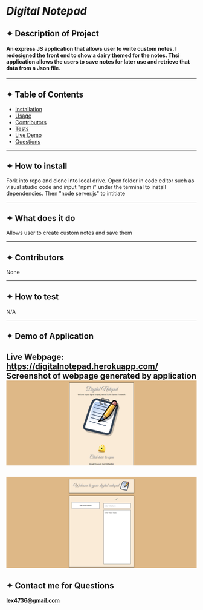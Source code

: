# ***Digital Notepad***

  
## ✦ Description of Project
  #### An express JS application that allows user to write custom notes. I redesigned the front end to show a dairy themed for the notes. Thsi application allows the users to save notes for later use and retrieve that data from a Json file. 

  ----
## ✦ Table of Contents
  * [Installation](#installation)
  * [Usage](#usage)
  * [Contributors](#contributors)
  * [Tests](#tests)
  * [Live Demo](#demo)
  * [Questions](#email)
  ----
## ✦ <a id="installation"></a> How to install 
  Fork into repo and clone into local drive. Open folder in code editor such as visual studio code and input "npm i" under the terminal to install dependencies. Then "node server.js" to intitiate

  ----
## ✦ <a id="usage"></a> What does it do 
  Allows user to create custom notes and save them

----
## ✦ <a id="contributors"></a>Contributors 
None

---- 
## ✦ <a id="test"></a> How to test 
N/A
 
----
## ✦ <a id="demo"></a> Demo of Application
Live Webpage: https://digitalnotepad.herokuapp.com/
<br>
Screenshot of webpage generated by application 
<br>
![alt text](https://github.com/lex4736/Digital-Notepad/blob/master/public/assets/img/Screenshot01.png?raw=true)
<br><br>
![alt text](https://github.com/lex4736/Digital-Notepad/blob/master/public/assets/img/Screenshot02.png?raw=true)
<br>
  ----
 ## ✦ <a id="email"></a> Contact me for Questions 
 **lex4736@gmail.com** 
<br><br> 



